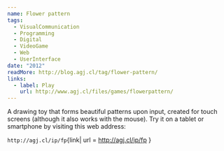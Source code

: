 ```yaml
---
name: Flower pattern
tags:
  - VisualCommunication
  - Programming
  - Digital
  - VideoGame
  - Web
  - UserInterface
date: "2012"
readMore: http://blog.agj.cl/tag/flower-pattern/
links:
  - label: Play
    url: http://www.agj.cl/files/games/flowerpattern/
---
```



A drawing toy that forms beautiful patterns upon input, created for touch screens (although it also works with the mouse). Try it on a tablet or smartphone by visiting this web address:

`http://agj.cl/ip/fp`{link| url = http://agj.cl/ip/fp }
